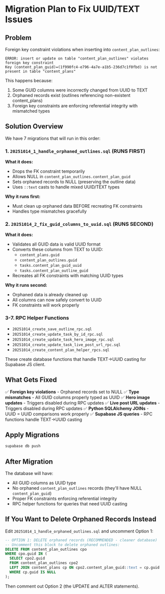# Migration Plan to Fix UUID/TEXT Issues

## Problem
Foreign key constraint violations when inserting into `content_plan_outlines`:
```
ERROR: insert or update on table "content_plan_outlines" violates foreign key constraint
Key (content_plan_guid)=(1f990fc4-e796-4a7e-a1b5-236d7c1f0fbd) is not present in table "content_plans"
```

This happens because:
1. Some GUID columns were incorrectly changed from UUID to TEXT
2. Orphaned records exist (outlines referencing non-existent content_plans)
3. Foreign key constraints are enforcing referential integrity with mismatched types

## Solution Overview

We have 7 migrations that will run in this order:

### 1. `20251014_1_handle_orphaned_outlines.sql` (RUNS FIRST)
**What it does:**
- Drops the FK constraint temporarily
- Allows NULL in `content_plan_outlines.content_plan_guid`
- Sets orphaned records to NULL (preserving the outline data)
- Uses `::text` casts to handle mixed UUID/TEXT types

**Why it runs first:**
- Must clean up orphaned data BEFORE recreating FK constraints
- Handles type mismatches gracefully

### 2. `20251014_2_fix_guid_columns_to_uuid.sql` (RUNS SECOND)
**What it does:**
- Validates all GUID data is valid UUID format
- Converts these columns from TEXT to UUID:
  - `content_plans.guid`
  - `content_plan_outlines.guid`
  - `tasks.content_plan_guid_uuid`
  - `tasks.content_plan_outline_guid`
- Recreates all FK constraints with matching UUID types

**Why it runs second:**
- Orphaned data is already cleaned up
- All columns can now safely convert to UUID
- FK constraints will work properly

### 3-7. RPC Helper Functions
- `20251014_create_save_outline_rpc.sql`
- `20251014_create_update_task_by_id_rpc.sql`
- `20251014_create_update_task_hero_image_rpc.sql`
- `20251014_create_update_task_live_post_url_rpc.sql`
- `20251014_create_content_plan_helper_rpcs.sql`

These create database functions that handle TEXT→UUID casting for Supabase JS client.

## What Gets Fixed

✅ **Foreign key violations** - Orphaned records set to NULL
✅ **Type mismatches** - All GUID columns properly typed as UUID
✅ **Hero image updates** - Triggers disabled during RPC updates
✅ **Live post URL updates** - Triggers disabled during RPC updates
✅ **Python SQLAlchemy JOINs** - UUID = UUID comparisons work properly
✅ **Supabase JS queries** - RPC functions handle TEXT→UUID casting

## Apply Migrations

```bash
supabase db push
```

## After Migration

The database will have:
- All GUID columns as UUID type
- No orphaned `content_plan_outlines` records (they'll have NULL `content_plan_guid`)
- Proper FK constraints enforcing referential integrity
- RPC helper functions for queries that need UUID casting

## If You Want to Delete Orphaned Records Instead

Edit `20251014_1_handle_orphaned_outlines.sql` and uncomment Option 1:

```sql
-- OPTION 1: DELETE orphaned records (RECOMMENDED - cleaner database)
-- Uncomment this block to delete orphaned outlines:
DELETE FROM content_plan_outlines cpo
WHERE cpo.guid IN (
  SELECT cpo2.guid
  FROM content_plan_outlines cpo2
  LEFT JOIN content_plans cp ON cpo2.content_plan_guid::text = cp.guid::text
  WHERE cp.guid IS NULL
);
```

Then comment out Option 2 (the UPDATE and ALTER statements).

